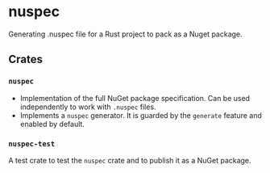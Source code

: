 # nuspec
Generating .nuspec file for a Rust project to pack as a Nuget package.

## Crates

### `nuspec`

* Implementation of the full NuGet package specification. Can be used independently to work with `.nuspec` files.
* Implements a `nuspec` generator. It is guarded by the `generate` feature and enabled by default.

### `nuspec-test`

A test crate to test the `nuspec` crate and to publish it as a NuGet package.
